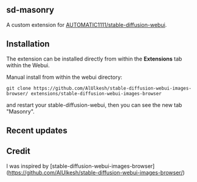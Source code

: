 ## sd-masonry

A custom extension for [AUTOMATIC1111/stable-diffusion-webui](https://github.com/AUTOMATIC1111/stable-diffusion-webui).

## Installation

The extension can be installed directly from within the **Extensions** tab within the Webui.

Manual install from within the webui directory:

	git clone https://github.com/AlUlkesh/stable-diffusion-webui-images-browser/ extensions/stable-diffusion-webui-images-browser

and restart your stable-diffusion-webui, then you can see the new tab "Masonry".

## Recent updates

## Credit
I was inspired by [stable-diffusion-webui-images-browser] (https://github.com/AlUlkesh/stable-diffusion-webui-images-browser/)
